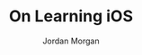 ---
layout: post
tags: ["Swift"]
title: "On Learning iOS"
author: Jordan Morgan
description: "iOS, once a newly minted discipline, is now a large world. It's intimidating to get started, so here's my simple take on how to get going quickly."
image: /assets/images/logo.png
---